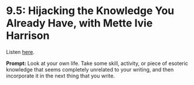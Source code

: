 # 9.5: Hijacking the Knowledge You Already Have, with Mette Ivie Harrison 

Listen [here](http://www.writingexcuses.com/2014/02/02/writing-excuses-9-5-hijacking-the-knowledge-you-already-have-with-mette-ivie-harrison/). 

**Prompt:** Look at your own life. Take some skill, activity, or piece of esoteric knowledge that seems completely unrelated to your writing, and then incorporate it in the next thing that you write.
